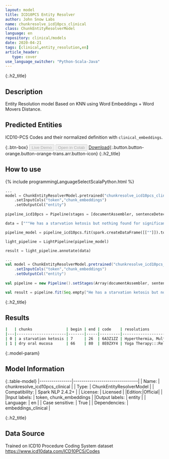 ```yaml
---
layout: model
title: ICD10PCS Entity Resolver
author: John Snow Labs
name: chunkresolve_icd10pcs_clinical
class: ChunkEntityResolverModel
language: en
repository: clinical/models
date: 2020-04-21
tags: [clinical,entity_resolution,en]
article_header:
   type: cover
use_language_switcher: "Python-Scala-Java"
---
```


{:.h2_title}
## Description
Entity Resolution model Based on KNN using Word Embeddings + Word Movers Distance.


## Predicted Entities 
ICD10-PCS Codes and their normalized definition with `clinical_embeddings`.

{:.btn-box}
<button class="button button-orange" disabled>Live Demo</button>
<button class="button button-orange" disabled>Open in Colab</button>
[Download](https://s3.amazonaws.com/auxdata.johnsnowlabs.com/clinical/models/chunkresolve_icd10pcs_clinical_en_2.4.5_2.4_1587491320087.zip){:.button.button-orange.button-orange-trans.arr.button-icon}
{:.h2_title}
## How to use 
<div class="tabs-box" markdown="1">

{% include programmingLanguageSelectScalaPython.html %}

```python
...
model = ChunkEntityResolverModel.pretrained("chunkresolve_icd10pcs_clinical","en","clinical/models")
	.setInputCols("token","chunk_embeddings")
	.setOutputCol("entity")
    
pipeline_icd10pcs = Pipeline(stages = [documentAssembler, sentenceDetector, tokenizer, stopwords, word_embeddings, ner, chunk_embeddings, model])

data = ["""He has a starvation ketosis but nothing found for significant for dry oral mucosa"""]

pipeline_model = pipeline_icd10pcs.fit(spark.createDataFrame([[""]]).toDF("text"))

light_pipeline = LightPipeline(pipeline_model)

result = light_pipeline.annotate(data)
```

```scala
...
val model = ChunkEntityResolverModel.pretrained("chunkresolve_icd10pcs_clinical","en","clinical/models")
	.setInputCols("token","chunk_embeddings")
	.setOutputCol("entity")
    
val pipeline = new Pipeline().setStages(Array(documentAssembler, sentenceDetector, tokenizer, stopwords, word_embeddings, ner, chunk_embeddings, model))

val result = pipeline.fit(Seq.empty["He has a starvation ketosis but nothing found for significant for dry oral mucosa"].toDS.toDF("text")).transform(data)
```
</div>

{:.h2_title}
## Results

```bash
|   | chunks               | begin | end | code    | resolutions                                      |
|---|----------------------|-------|-----|---------|--------------------------------------------------|
| 0 | a starvation ketosis | 7     | 26  | 6A3Z1ZZ | Hyperthermia, Multiple:::Narcosynthesis:::Hype...|
| 1 | dry oral mucosa      | 66    | 80  | 8E0ZXY4 | Yoga Therapy:::Release Cecum, Open Approach:::...|
```

{:.model-param}
## Model Information

{:.table-model}
|----------------|--------------------------------|
| Name:           | chunkresolve_icd10pcs_clinical |
| Type:    | ChunkEntityResolverModel       |
| Compatibility:  | Spark NLP 2.4.2+                         |
| License:        | Licensed                       |
|Edition:|Official|                     |
|Input labels:         | token, chunk_embeddings        |
|Output labels:        | entity                         |
| Language:       | en                             |
| Case sensitive: | True                           |
| Dependencies:  | embeddings_clinical            |

{:.h2_title}
## Data Source
Trained on ICD10 Procedure Coding System dataset
https://www.icd10data.com/ICD10PCS/Codes